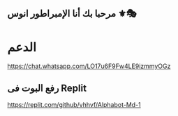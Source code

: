 ## مرحبا بك أنا الإمبراطور انوس ⚜️🎭


# الدعم
https://chat.whatsapp.com/LO17u6F9Fw4LE9izmmyOGz

## رفع البوت فى Replit
https://replit.com/github/vhhvf/Alphabot-Md-1
